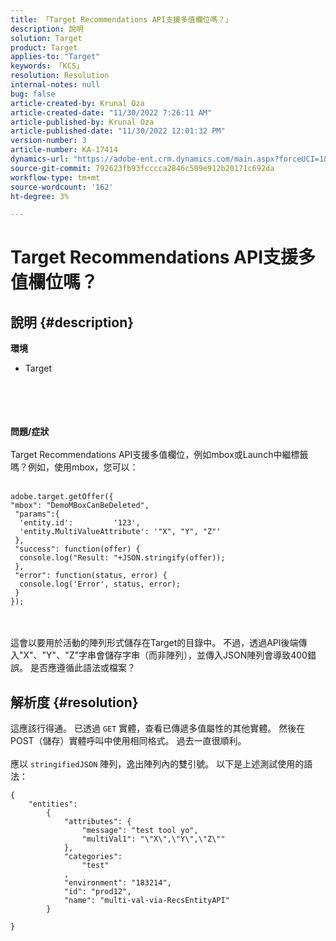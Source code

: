 ```yaml
---
title: 「Target Recommendations API支援多值欄位嗎？」
description: 說明
solution: Target
product: Target
applies-to: "Target"
keywords: 「KCS」
resolution: Resolution
internal-notes: null
bug: false
article-created-by: Krunal Oza
article-created-date: "11/30/2022 7:26:11 AM"
article-published-by: Krunal Oza
article-published-date: "11/30/2022 12:01:32 PM"
version-number: 3
article-number: KA-17414
dynamics-url: "https://adobe-ent.crm.dynamics.com/main.aspx?forceUCI=1&pagetype=entityrecord&etn=knowledgearticle&id=1e60163f-8070-ed11-9561-6045bd006a22"
source-git-commit: 792623fb93fcccca2846c509e912b20171c692da
workflow-type: tm+mt
source-wordcount: '162'
ht-degree: 3%

---
```


# Target Recommendations API支援多值欄位嗎？

## 說明 {#description}

<b>環境</b>
- Target

<br><br> <br><br>
<b>問題/症狀</b>
<br><br>Target Recommendations API支援多值欄位，例如mbox或Launch中繼標籤嗎？例如，使用mbox，您可以：<br><br>

```
adobe.target.getOffer({
"mbox": "DemoMBoxCanBeDeleted",
 "params":{
  'entity.id':         '123',   
  'entity.MultiValueAttribute': '"X", "Y", "Z"'
 },
 "success": function(offer) {
  console.log("Result: "+JSON.stringify(offer));
 },
 "error": function(status, error) {
  console.log('Error', status, error);
 }
});
```

<br><br>這會以要用於活動的陣列形式儲存在Target的目錄中。 不過，透過API後端傳入&quot;X&quot;、&quot;Y&quot;、&quot;Z&quot;字串會儲存字串（而非陣列），並傳入JSON陣列會導致400錯誤。 是否應遵循此語法或檔案？<br>

## 解析度 {#resolution}


這應該行得通。 已透過 `GET` 實體，查看已傳遞多值屬性的其他實體。 然後在POST（儲存）實體呼叫中使用相同格式。 過去一直很順利。
<br> <br>應以 `stringifiedJSON` 陣列，逸出陣列內的雙引號。 以下是上述測試使用的語法：<br>

```
{
    "entities":
        {
            "attributes": {
                "message": "test tool yo",
                "multiVal1": "\"X\",\"Y\",\"Z\""
            },
            "categories": 
                "test"
            ,
            "environment": "183214",
            "id": "prod12",
            "name": "multi-val-via-RecsEntityAPI"
        }
    
}
```

